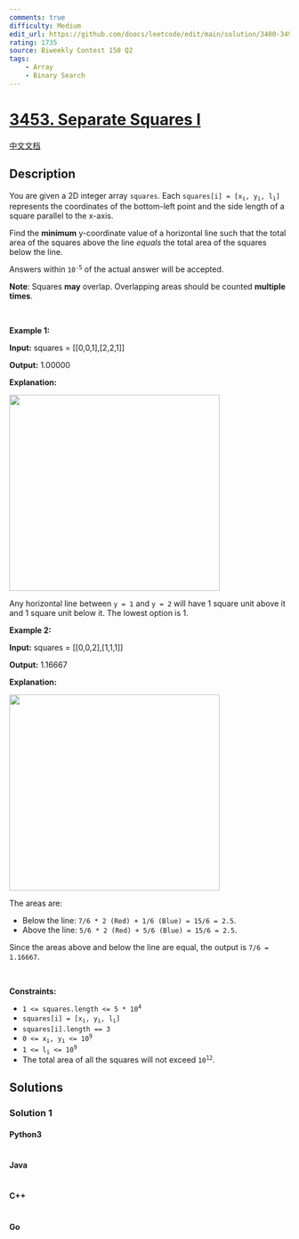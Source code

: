 ```yaml
---
comments: true
difficulty: Medium
edit_url: https://github.com/doocs/leetcode/edit/main/solution/3400-3499/3453.Separate%20Squares%20I/README_EN.md
rating: 1735
source: Biweekly Contest 150 Q2
tags:
    - Array
    - Binary Search
---
```


<!-- problem:start -->

# [3453. Separate Squares I](https://leetcode.com/problems/separate-squares-i)

[中文文档](/solution/3400-3499/3453.Separate%20Squares%20I/README.md)

## Description

<!-- description:start -->

<p>You are given a 2D integer array <code>squares</code>. Each <code>squares[i] = [x<sub>i</sub>, y<sub>i</sub>, l<sub>i</sub>]</code> represents the coordinates of the bottom-left point and the side length of a square parallel to the x-axis.</p>

<p>Find the <strong>minimum</strong> y-coordinate value of a horizontal line such that the total area of the squares above the line <em>equals</em> the total area of the squares below the line.</p>

<p>Answers within <code>10<sup>-5</sup></code> of the actual answer will be accepted.</p>

<p><strong>Note</strong>: Squares <strong>may</strong> overlap. Overlapping areas should be counted <strong>multiple times</strong>.</p>

<p>&nbsp;</p>
<p><strong class="example">Example 1:</strong></p>

<div class="example-block">
<p><strong>Input:</strong> <span class="example-io">squares = [[0,0,1],[2,2,1]]</span></p>

<p><strong>Output:</strong> <span class="example-io">1.00000</span></p>

<p><strong>Explanation:</strong></p>

<p><img alt="" src="https://fastly.jsdelivr.net/gh/doocs/leetcode@main/solution/3400-3499/3453.Separate%20Squares%20I/images/4062example1drawio.png" style="width: 378px; height: 352px;" /></p>

<p>Any horizontal line between <code>y = 1</code> and <code>y = 2</code> will have 1 square unit above it and 1 square unit below it. The lowest option is 1.</p>
</div>

<p><strong class="example">Example 2:</strong></p>

<div class="example-block">
<p><strong>Input:</strong> <span class="example-io">squares = [[0,0,2],[1,1,1]]</span></p>

<p><strong>Output:</strong> <span class="example-io">1.16667</span></p>

<p><strong>Explanation:</strong></p>

<p><img alt="" src="https://fastly.jsdelivr.net/gh/doocs/leetcode@main/solution/3400-3499/3453.Separate%20Squares%20I/images/4062example2drawio.png" style="width: 378px; height: 352px;" /></p>

<p>The areas are:</p>

<ul>
	<li>Below the line: <code>7/6 * 2 (Red) + 1/6 (Blue) = 15/6 = 2.5</code>.</li>
	<li>Above the line: <code>5/6 * 2 (Red) + 5/6 (Blue) = 15/6 = 2.5</code>.</li>
</ul>

<p>Since the areas above and below the line are equal, the output is <code>7/6 = 1.16667</code>.</p>
</div>

<p>&nbsp;</p>
<p><strong>Constraints:</strong></p>

<ul>
	<li><code>1 &lt;= squares.length &lt;= 5 * 10<sup>4</sup></code></li>
	<li><code>squares[i] = [x<sub>i</sub>, y<sub>i</sub>, l<sub>i</sub>]</code></li>
	<li><code>squares[i].length == 3</code></li>
	<li><code>0 &lt;= x<sub>i</sub>, y<sub>i</sub> &lt;= 10<sup>9</sup></code></li>
	<li><code>1 &lt;= l<sub>i</sub> &lt;= 10<sup>9</sup></code></li>
	<li>The total area of all the squares will not exceed <code>10<sup>12</sup></code>.</li>
</ul>

<!-- description:end -->

## Solutions

<!-- solution:start -->

### Solution 1

<!-- tabs:start -->

#### Python3

```python

```

#### Java

```java

```

#### C++

```cpp

```

#### Go

```go

```

<!-- tabs:end -->

<!-- solution:end -->

<!-- problem:end -->
